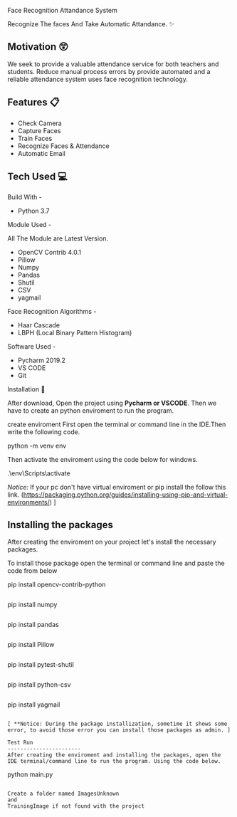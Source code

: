 Face Recognition Attandance System

Recognize The faces And Take Automatic Attandance. :sparkles:

Motivation :astonished:
----------------------------
We seek to provide a valuable attendance service for both teachers and students. Reduce manual process errors by provide automated and a reliable attendance system uses face recognition technology.

 Features :clipboard:
---------------------------
* Check Camera
* Capture Faces
* Train Faces
* Recognize Faces & Attendance
* Automatic Email

 Tech Used :computer:
--------------------------
Build With - 
* Python 3.7

Module Used -

All The Module are Latest Version.
* OpenCV Contrib 4.0.1
* Pillow
* Numpy
* Pandas
* Shutil
* CSV
* yagmail


Face Recognition Algorithms -
* Haar Cascade
* LBPH (Local Binary Pattern Histogram)

Software Used -
* Pycharm 2019.2
* VS CODE 
* Git

 Installation :key:

After download, Open the project using **Pycharm or VSCODE**. Then we have to create an python enviroment to run the program.

create enviroment 
First open the terminal or command line in the IDE.Then write the following code.

python -m venv env

Then activate the enviroment using the code below for windows.

.\env\Scripts\activate

*Notice:*
If your pc don't have virtual enviroment or pip install the follow this link.
(https://packaging.python.org/guides/installing-using-pip-and-virtual-environments/) ]

Installing the packages
--------------------------------------------------

After creating the enviroment on your project let's install the necessary packages. 

To install those package open the terminal or command line and paste the code from below


pip install opencv-contrib-python
```
```
pip install numpy
```
```
pip install pandas
```
```
pip install Pillow
```
```
pip install pytest-shutil
```
```
pip install python-csv
```
```
pip install yagmail
```

[ **Notice: During the package installization, sometime it shows some error, to avoid those error you can install those packages as admin. ]

Test Run 
-----------------------
After creating the enviroment and installing the packages, open the IDE terminal/command line to run the program. Using the code below.

```
python main.py
```

Create a folder named ImagesUnknown
and 
TrainingImage if not found with the project
